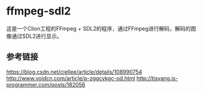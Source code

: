 # ffmpeg-sdl2

这是一个Clion工程的FFmpeg + SDL2的程序，通过FFmpeg进行解码，解码的图像通过SDL2进行显示。

## 参考链接
https://blog.csdn.net/ciellee/article/details/108990754
http://www.voidcn.com/article/p-zggcykgc-od.html
http://tisyang.is-programmer.com/posts/182056
